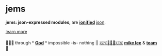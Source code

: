 # jems

**jems: json-expressed modules**, are
[**ionified**](//github.com/ionify/about/blob/public/ions/ion.md#ion)
[json](//json.org).

[learn more](./about/jems.md)

####

🙇🏾‍♂️ through * [**God**](LICENSE.txt) * impossible -is- nothing ||
[🇬🇾👨🏾‍💻🇺🇸](//en.wikipedia.org/wiki/Guyana)
[**mike lee**](//github.com/iskitz) &
[**team**](//github.com/orgs/ionify/people)
🤎

